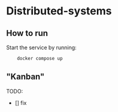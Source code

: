 # Distributed-systems

## How to run  
Start the service by running:  
```
    docker compose up
```


## "Kanban"  

TODO:
- [] fix